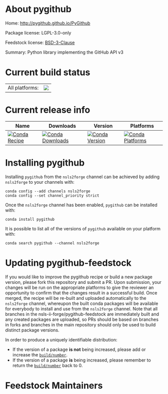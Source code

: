 About pygithub
==============

Home: http://pygithub.github.io/PyGithub

Package license: LGPL-3.0-only

Feedstock license: [BSD-3-Clause](https://github.com/nsls-ii-forge/pygithub-feedstock/blob/master/LICENSE.txt)

Summary: Python library implementing the GitHub API v3

Current build status
====================


<table><tr><td>All platforms:</td>
    <td>
      <a href="https://dev.azure.com/nsls2forge/nsls2forge/_build/latest?definitionId=233&branchName=master">
        <img src="https://dev.azure.com/nsls2forge/nsls2forge/_apis/build/status/pygithub-feedstock?branchName=master">
      </a>
    </td>
  </tr>
</table>

Current release info
====================

| Name | Downloads | Version | Platforms |
| --- | --- | --- | --- |
| [![Conda Recipe](https://img.shields.io/badge/recipe-pygithub-green.svg)](https://anaconda.org/nsls2forge/pygithub) | [![Conda Downloads](https://img.shields.io/conda/dn/nsls2forge/pygithub.svg)](https://anaconda.org/nsls2forge/pygithub) | [![Conda Version](https://img.shields.io/conda/vn/nsls2forge/pygithub.svg)](https://anaconda.org/nsls2forge/pygithub) | [![Conda Platforms](https://img.shields.io/conda/pn/nsls2forge/pygithub.svg)](https://anaconda.org/nsls2forge/pygithub) |

Installing pygithub
===================

Installing `pygithub` from the `nsls2forge` channel can be achieved by adding `nsls2forge` to your channels with:

```
conda config --add channels nsls2forge
conda config --set channel_priority strict
```

Once the `nsls2forge` channel has been enabled, `pygithub` can be installed with:

```
conda install pygithub
```

It is possible to list all of the versions of `pygithub` available on your platform with:

```
conda search pygithub --channel nsls2forge
```




Updating pygithub-feedstock
===========================

If you would like to improve the pygithub recipe or build a new
package version, please fork this repository and submit a PR. Upon submission,
your changes will be run on the appropriate platforms to give the reviewer an
opportunity to confirm that the changes result in a successful build. Once
merged, the recipe will be re-built and uploaded automatically to the
`nsls2forge` channel, whereupon the built conda packages will be available for
everybody to install and use from the `nsls2forge` channel.
Note that all branches in the nsls-ii-forge/pygithub-feedstock are
immediately built and any created packages are uploaded, so PRs should be based
on branches in forks and branches in the main repository should only be used to
build distinct package versions.

In order to produce a uniquely identifiable distribution:
 * If the version of a package **is not** being increased, please add or increase
   the [``build/number``](https://docs.conda.io/projects/conda-build/en/latest/resources/define-metadata.html#build-number-and-string).
 * If the version of a package **is** being increased, please remember to return
   the [``build/number``](https://docs.conda.io/projects/conda-build/en/latest/resources/define-metadata.html#build-number-and-string)
   back to 0.

Feedstock Maintainers
=====================


